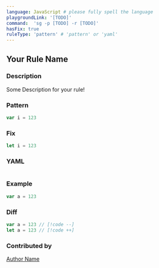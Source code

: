 ```yaml
---
language: JavaScript # please fully spell the language
playgroundLink: '[TODO]'
command:  'sg -p [TODO] -r [TODO]'
hasFix: true
ruleType: 'pattern' # 'pattern' or 'yaml'
---
```


## Your Rule Name

### Description

Some Description for your rule!


<!-- Use pattern in the example. Delete this section if use YAML. -->
### Pattern

```js
var i = 123
```

<!-- Optional Fix. Delete this section if no fix available -->
### Fix

```js
let i = 123
```


<!-- Use YAML in the example. Delete this section if use pattern. -->
### YAML
```yaml
```

### Example

<!-- highlight matched code in curly-brace {lineNum} -->
```js
var a = 123
```

### Diff
<!-- use // [!code --] and // [!code ++] to annotate diff -->
```js
var a = 123 // [!code --]
let a = 123 // [!code ++]
```

### Contributed by
[Author Name](https://your-social.link)
